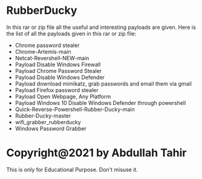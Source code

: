 # RubberDucky
In this rar or zip file all the useful and interesting payloads are given.
Here is the list of all the payloads given in this  rar or zip file:
- Chrome password stealer
- Chrome-Artemis-main
- Netcat-Revershell-NEW-main
- Payload  Disable Windows Firewall
- Payload Chrome Password Stealer
- Payload Disable Windows Defender
- Payload download mimikatz, grab passwords and email them via gmail
- Payload Firefox password stealer
- Payload Open Webpage, Any Platform
- Payload Windows 10  Disable Windows Defender through powershell
- Quick-Reverse-Powershell-Rubber-Ducky-main
- Rubber-Ducky-master
- wifi_grabber_rubberducky
- Windows Password Grabber

# Copyright@2021 by Abdullah Tahir
This is only for Educational Purpose.
Don't misuse it.
